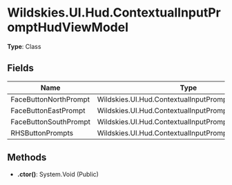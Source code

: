 ﻿# Wildskies.UI.Hud.ContextualInputPromptHudViewModel

**Type**: Class

## Fields

| Name | Type | Access |
|------|------|--------|
| FaceButtonNorthPrompt | Wildskies.UI.Hud.ContextualInputPromptActionDisplay | Public |
| FaceButtonEastPrompt | Wildskies.UI.Hud.ContextualInputPromptActionDisplay | Public |
| FaceButtonSouthPrompt | Wildskies.UI.Hud.ContextualInputPromptActionDisplay | Public |
| RHSButtonPrompts | Wildskies.UI.Hud.ContextualInputPromptActionDisplay[] | Public |

## Methods

- **.ctor()**: System.Void (Public)

